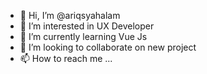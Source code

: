- 👋 Hi, I’m @ariqsyahalam
- 👀 I’m interested in UX Developer
- 🌱 I’m currently learning Vue Js
- 💞️ I’m looking to collaborate on new project
- 📫 How to reach me ...

<!---
ariqsyahalam/ariqsyahalam is a ✨ special ✨ repository because its `README.md` (this file) appears on your GitHub profile.
You can click the Preview link to take a look at your changes.
--->
